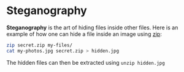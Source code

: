 # Steganography

**Steganography** is the art of hiding files inside other files. Here is an
example of how one can hide a file inside an image using
[zip](../unix/tools/zip.md):

```sh
zip secret.zip my-files/
cat my-photos.jpg secret.zip > hidden.jpg
```

The hidden files can then be extracted using `unzip hidden.jpg`
